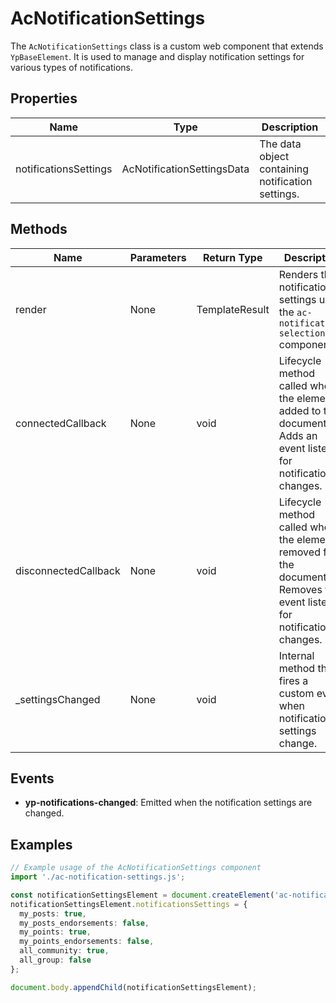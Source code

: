 # AcNotificationSettings

The `AcNotificationSettings` class is a custom web component that extends `YpBaseElement`. It is used to manage and display notification settings for various types of notifications.

## Properties

| Name                  | Type                        | Description                                      |
|-----------------------|-----------------------------|--------------------------------------------------|
| notificationsSettings | AcNotificationSettingsData  | The data object containing notification settings.|

## Methods

| Name                  | Parameters | Return Type | Description                                                                 |
|-----------------------|------------|-------------|-----------------------------------------------------------------------------|
| render                | None       | TemplateResult | Renders the notification settings using the `ac-notification-selection` component. |
| connectedCallback     | None       | void        | Lifecycle method called when the element is added to the document. Adds an event listener for notification changes. |
| disconnectedCallback  | None       | void        | Lifecycle method called when the element is removed from the document. Removes the event listener for notification changes. |
| _settingsChanged      | None       | void        | Internal method that fires a custom event when notification settings change. |

## Events

- **yp-notifications-changed**: Emitted when the notification settings are changed.

## Examples

```typescript
// Example usage of the AcNotificationSettings component
import './ac-notification-settings.js';

const notificationSettingsElement = document.createElement('ac-notification-settings');
notificationSettingsElement.notificationsSettings = {
  my_posts: true,
  my_posts_endorsements: false,
  my_points: true,
  my_points_endorsements: false,
  all_community: true,
  all_group: false
};

document.body.appendChild(notificationSettingsElement);
```